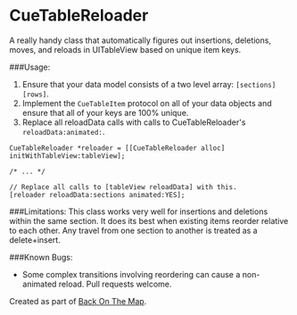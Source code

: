 CueTableReloader
================

A really handy class that automatically figures out insertions, deletions, moves, and reloads in UITableView 
based on unique item keys.

###Usage:
1. Ensure that your data model consists of a two level array: `[sections][rows]`. 
1. Implement the `CueTableItem` protocol on all of your data objects and ensure that all of your keys are 100% unique.
1. Replace all reloadData calls with calls to CueTableReloader's `reloadData:animated:`.

~~~~~~~~~~~~~~~~~~~~~~~~~~~~~~~~.objc
CueTableReloader *reloader = [[CueTableReloader alloc] initWithTableView:tableView];

/* ... */

// Replace all calls to [tableView reloadData] with this.
[reloader reloadData:sections animated:YES];
~~~~~~~~~~~~~~~~~~~~~~~~~~~~~~~~

###Limitations:
This class works very well for insertions and deletions within the same section. It does its best when existing items reorder
relative to each other. Any travel from one section to another is treated as a delete+insert.

###Known Bugs:
* Some complex transitions involving reordering can cause a non-animated reload. Pull requests welcome.

Created as part of [Back On The Map](https://objectivechackathon.appspot.com).
